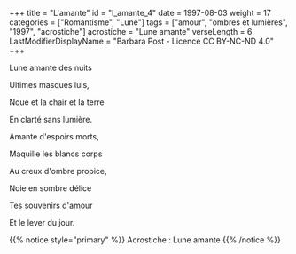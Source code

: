 +++
title = "L'amante"
id = "l_amante_4"
date = 1997-08-03
weight = 17
categories = ["Romantisme", "Lune"]
tags = ["amour", "ombres et lumières", "1997", "acrostiche"]
acrostiche = "Lune amante"
verseLength = 6
LastModifierDisplayName = "Barbara Post - Licence CC BY-NC-ND 4.0"
+++

Lune amante des nuits

Ultimes masques luis,

Noue et la chair et la terre

En clarté sans lumière.

Amante d'espoirs morts,

Maquille les blancs corps

Au creux d'ombre propice,

Noie en sombre délice

Tes souvenirs d'amour

Et le lever du jour.

{{% notice style="primary" %}}
Acrostiche : Lune amante
{{% /notice %}}

